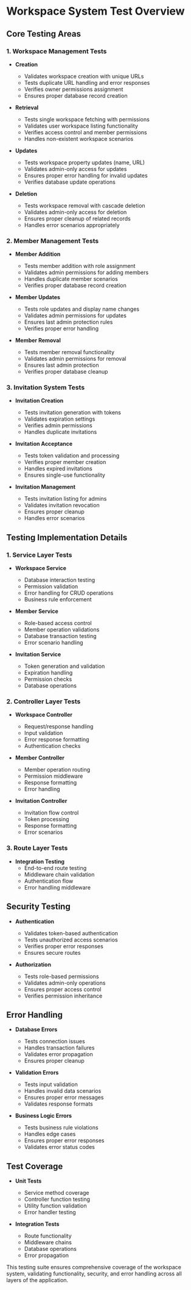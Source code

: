 # Workspace System Test Overview

## Core Testing Areas

### 1. Workspace Management Tests
- **Creation**
  - Validates workspace creation with unique URLs
  - Tests duplicate URL handling and error responses
  - Verifies owner permissions assignment
  - Ensures proper database record creation

- **Retrieval**
  - Tests single workspace fetching with permissions
  - Validates user workspace listing functionality
  - Verifies access control and member permissions
  - Handles non-existent workspace scenarios

- **Updates**
  - Tests workspace property updates (name, URL)
  - Validates admin-only access for updates
  - Ensures proper error handling for invalid updates
  - Verifies database update operations

- **Deletion**
  - Tests workspace removal with cascade deletion
  - Validates admin-only access for deletion
  - Ensures proper cleanup of related records
  - Handles error scenarios appropriately

### 2. Member Management Tests
- **Member Addition**
  - Tests member addition with role assignment
  - Validates admin permissions for adding members
  - Handles duplicate member scenarios
  - Verifies proper database record creation

- **Member Updates**
  - Tests role updates and display name changes
  - Validates admin permissions for updates
  - Ensures last admin protection rules
  - Verifies proper error handling

- **Member Removal**
  - Tests member removal functionality
  - Validates admin permissions for removal
  - Ensures last admin protection
  - Verifies proper database cleanup

### 3. Invitation System Tests
- **Invitation Creation**
  - Tests invitation generation with tokens
  - Validates expiration settings
  - Verifies admin permissions
  - Handles duplicate invitations

- **Invitation Acceptance**
  - Tests token validation and processing
  - Verifies proper member creation
  - Handles expired invitations
  - Ensures single-use functionality

- **Invitation Management**
  - Tests invitation listing for admins
  - Validates invitation revocation
  - Ensures proper cleanup
  - Handles error scenarios

## Testing Implementation Details

### 1. Service Layer Tests
- **Workspace Service**
  - Database interaction testing
  - Permission validation
  - Error handling for CRUD operations
  - Business rule enforcement

- **Member Service**
  - Role-based access control
  - Member operation validations
  - Database transaction testing
  - Error scenario handling

- **Invitation Service**
  - Token generation and validation
  - Expiration handling
  - Permission checks
  - Database operations

### 2. Controller Layer Tests
- **Workspace Controller**
  - Request/response handling
  - Input validation
  - Error response formatting
  - Authentication checks

- **Member Controller**
  - Member operation routing
  - Permission middleware
  - Response formatting
  - Error handling

- **Invitation Controller**
  - Invitation flow control
  - Token processing
  - Response formatting
  - Error scenarios

### 3. Route Layer Tests
- **Integration Testing**
  - End-to-end route testing
  - Middleware chain validation
  - Authentication flow
  - Error handling middleware

## Security Testing
- **Authentication**
  - Validates token-based authentication
  - Tests unauthorized access scenarios
  - Verifies proper error responses
  - Ensures secure routes

- **Authorization**
  - Tests role-based permissions
  - Validates admin-only operations
  - Ensures proper access control
  - Verifies permission inheritance

## Error Handling
- **Database Errors**
  - Tests connection issues
  - Handles transaction failures
  - Validates error propagation
  - Ensures proper cleanup

- **Validation Errors**
  - Tests input validation
  - Handles invalid data scenarios
  - Ensures proper error messages
  - Validates response formats

- **Business Logic Errors**
  - Tests business rule violations
  - Handles edge cases
  - Ensures proper error responses
  - Validates error status codes

## Test Coverage
- **Unit Tests**
  - Service method coverage
  - Controller function testing
  - Utility function validation
  - Error handler testing

- **Integration Tests**
  - Route functionality
  - Middleware chains
  - Database operations
  - Error propagation

This testing suite ensures comprehensive coverage of the workspace system, validating functionality, security, and error handling across all layers of the application. 